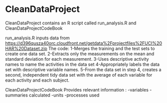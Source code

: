 # CleanDataProject

CleanDataProject contains an R script called run_analysis.R and CleanDataProjectCodeBook

run_analysis.R 
inputs data from https://d396qusza40orc.cloudfront.net/getdata%2Fprojectfiles%2FUCI%20HAR%20Dataset.zip
The code:
1-Merges the training and the test sets to create one data set.
2-Extracts only the measurements on the mean and standard deviation for each measurement. 
3-Uses descriptive activity names to name the activities in the data set
4-Appropriately labels the data set with descriptive variable names. 
5-From the data set in step 4, creates a second, independent tidy data set with the average of each variable for each activity and each subject.

CleanDataProjectCodeBook
 Provides relevant information :
  -variables
  -summaries calculated
  -units
  -processes used
  
